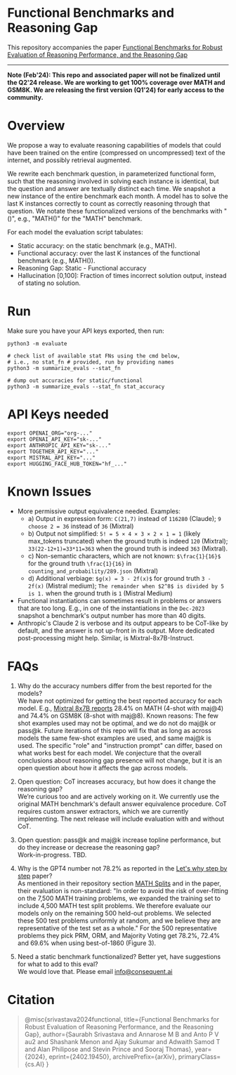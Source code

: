 
# Functional Benchmarks and Reasoning Gap

This repository accompanies the paper
[Functional Benchmarks for Robust Evaluation of Reasoning Performance,
and the Reasoning Gap](https://arxiv.org/abs/2402.19450)

---

**Note (Feb'24): This repo and associated paper will not be finalized until the
Q2'24 release. We are working to get 100% coverage over MATH and GSM8K. We are
releasing the first version (Q1'24) for early access to the community.**

# Overview
We propose a way to evaluate reasoning capabilities of models that could have
been trained on the entire (compressed on uncompressed) text of the internet,
and possibly retrieval augmented.

We rewrite each benchmark question, in parameterized functional form, such that
the reasoning involved in solving each instance is identical, but the question
and answer are textually distinct each time. We snapshot a new instance of the
entire benchmark each month. A model has to solve the last K instances
correctly to count as correctly reasoning through that question. We notate
these functionalized versions of the benchmarks with "()", e.g., "MATH()" for
the "MATH" benchmark.

For each model the evaluation script tabulates:
* Static accuracy: on the static benchmark (e.g., MATH).
* Functional accuracy: over the last K instances of the functional benchmark
  (e.g., MATH()).
* Reasoning Gap: Static - Functional accuracy
* Hallucination [0,100]: Fraction of times incorrect solution output, instead
  of stating no solution.

# Run
Make sure you have your API keys exported, then run:
```
python3 -m evaluate

# check list of available stat FNs using the cmd below,
# i.e., no stat_fn # provided, run by providing names
python3 -m summarize_evals --stat_fn

# dump out accuracies for static/functional
python3 -m summarize_evals --stat_fn stat_accuracy
```

# API Keys needed
```
export OPENAI_ORG="org-..."
export OPENAI_API_KEY="sk-..."
export ANTHROPIC_API_KEY="sk-..."
export TOGETHER_API_KEY="..."
export MISTRAL_API_KEY="..."
export HUGGING_FACE_HUB_TOKEN="hf_..."
```

# Known Issues
* More permissive output equivalence needed. Examples:
    * a) Output in expression form: `C(21,7)` instead of `116280` (Claude); `9
      choose 2 = 36` instead of `36` (Mixtral)
    * b) Output not simplified: `5! = 5 × 4 × 3 × 2 × 1 = 1` (likely max_tokens
      truncated) when the ground truth is indeed `120` (Mixtral);
`33(22-12+1)=33*11=363` when the ground truth is indeed `363` (Mixtral).
    * c) Non-semantic characters, which are not known: `$\frac{1}{16}$` for the
      ground truth `\frac{1}{16}` in `counting_and_probability/289.json`
(Mixtral)
    * d) Additional verbiage: `$g(x) = 3 - 2f(x)$` for ground truth `3 - 2f(x)`
      (Mistral medium); `The remainder when $2^8$ is divided by 5 is 1.` when
the ground truth is `1` (Mistral Medium)
* Functional instantiations can sometimes result in problems or answers that
  are too long. E.g., in one of the instantiations in the `Dec-2023` snapshot a
benchmark's output number has more than 40 digits.
* Anthropic's Claude 2 is verbose and its output appears to be CoT-like by
  default, and the answer is not up-front in its output. More dedicated
post-processing might help. Similar, is Mixtral-8x7B-Instruct.


# FAQs

1. Why do the accuracy numbers differ from the best reported for the models?  
We have not optimized for getting the best reported accuracy for each model.
E.g., [Mixtral 8x7B reports](https://arxiv.org/pdf/2401.04088.pdf) 28.4% on
MATH (4-shot with maj@4) and 74.4% on GSM8K (8-shot with maj@8). Known reasons:
The few shot examples used may not be optimal, and we do not do maj@k or
pass@k. Future iterations of this repo will fix that as long as across models
the same few-shot examples are used, and same maj@k is used. The specific
"role" and "instruction prompt" can differ, based on what works best for each
model. We conjecture that the overall conclusions about reasoning gap presence
will not change, but it is an open question about how it affects the gap across
models.

1. Open question: CoT increases accuracy, but how does it change the reasoning
   gap?  
We’re curious too and are actively working on it. We currently use the original
MATH benchmark's default answer equivalence procedure. CoT requires custom
answer extractors, which we are currently implementing. The next release will
include evaluation with and without CoT.

1. Open question: pass@k and maj@k increase topline performance, but do they
   increase or decrease the reasoning gap?  
Work-in-progress. TBD.

1. Why is the GPT4 number not 78.2% as reported in the [Let's why step by
   step](https://arxiv.org/abs/2305.20050) paper?  
As mentioned in their repository section [MATH
Splits](https://github.com/openai/prm800k#math-splits) and in the paper, their
evaluation is non-standard: "In order to avoid the risk of over-fitting on the
7,500 MATH training problems, we expanded the training set to include 4,500
MATH test split problems. We therefore evaluate our models only on the
remaining 500 held-out problems. We selected these 500 test problems uniformly
at random, and we believe they are representative of the test set as a whole."
For the 500 representative problems they pick PRM, ORM, and Majority Voting get
78.2%, 72.4% and 69.6% when using best-of-1860 (Figure 3).

1. Need a static benchmark functionalized? Better yet, have suggestions for
   what to add to this eval?  
We would love that. Please email info@consequent.ai

# Citation

> @misc{srivastava2024functional,
>       title={Functional Benchmarks for Robust Evaluation of Reasoning Performance, and the Reasoning Gap}, 
>       author={Saurabh Srivastava and Annarose M B and Anto P V au2 and Shashank Menon and Ajay Sukumar and Adwaith Samod T and Alan Philipose and Stevin Prince and Sooraj Thomas},
>       year={2024},
>       eprint={2402.19450},
>       archivePrefix={arXiv},
>       primaryClass={cs.AI}
> }
